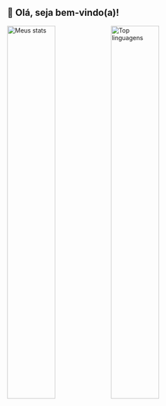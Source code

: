 ## 👋 Olá, seja bem-vindo(a)!

<img alt="Meus stats" align="left" width="47%" src="https://github-readme-stats-gmendes18s-projects.vercel.app/api?username=GMendes18&show_icons=true&count_private=true&include_all_commits=true&theme=tokyonight" />

<img alt="Top linguagens" align="left" width="47%" src="https://github-readme-stats-gmendes18s-projects.vercel.app/api/top-langs/?username=GMendes18&layout=compact&theme=tokyonight" />


